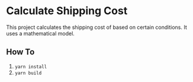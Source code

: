 # Calculate Shipping Cost

This project calculates the shipping cost of based on certain conditions. It uses a mathematical model.

## How To

 1. `yarn install`
 2. `yarn build`
